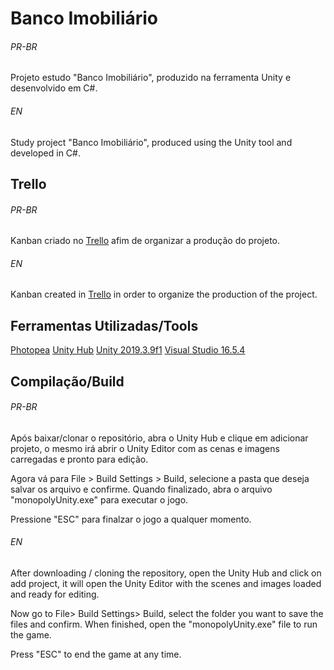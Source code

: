 # Banco Imobiliário 
###### PR-BR
Projeto estudo "Banco Imobiliário", produzido na ferramenta Unity e desenvolvido em C#.

###### EN
Study project "Banco Imobiliário", produced using the Unity tool and developed in C#.

## Trello
###### PR-BR
Kanban criado no [Trello](https://trello.com/b/tBG1jE8E/bancoimobiliario) afim de organizar a produção do projeto.

###### EN
Kanban created in [Trello](https://trello.com/b/tBG1jE8E/bancoimobiliario) in order to organize the production of the project.

## Ferramentas Utilizadas/Tools
[Photopea](https://www.photopea.com/)
[Unity Hub](https://unity3d.com/get-unity/download)
[Unity 2019.3.9f1](https://unity3d.com/unity/whats-new/2019.3.9)
[Visual Studio 16.5.4](https://visualstudio.microsoft.com/vs/community/)

## Compilação/Build
###### PR-BR
Após baixar/clonar o repositório, abra o Unity Hub e clique em adicionar projeto, o mesmo irá abrir o Unity Editor com as cenas e imagens carregadas e pronto para edição.

Agora vá para File > Build Settings > Build, selecione a pasta que deseja salvar os arquivo e confirme. Quando finalizado, abra o arquivo "monopolyUnity.exe" para executar o jogo. 

Pressione "ESC" para finalzar o jogo a qualquer momento. 

###### EN
After downloading / cloning the repository, open the Unity Hub and click on add project, it will open the Unity Editor with the scenes and images loaded and ready for editing.

Now go to File> Build Settings> Build, select the folder you want to save the files and confirm. When finished, open the "monopolyUnity.exe" file to run the game.

Press "ESC" to end the game at any time.
